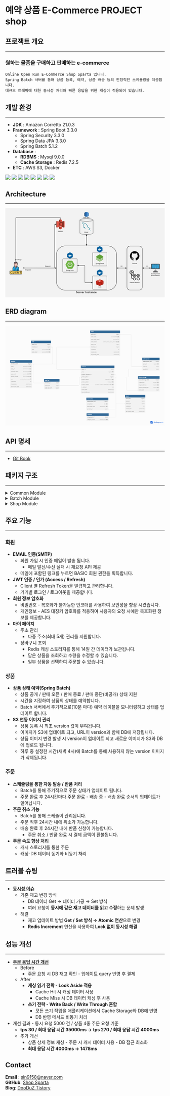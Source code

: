 # 예약 상품 E-Commerce PROJECT shop


## 프로잭트 개요

---

### 원하는 물품을 구매하고 판매하는 e-commerce
```
Online Open Run E-Commerce Shop Sparta 입니다. 
Spring Batch 서버를 통해 상품 등록, 예약, 상품 배송 등의 안정적인 스케쥴링을 제공합니다.
대규모 트래픽에 대한 동시성 처리와 빠른 응답을 위한 캐싱이 적용되어 있습니다.
```
## 개발 환경

---

* **JDK** : Amazon Corretto 21.0.3
* **Framework** : Spring Boot 3.3.0
    * Spring Security 3.3.0
    * Spring Data JPA 3.3.0
    * Spring Batch 5.1.2
* **Database** :
    * **RDBMS** : Mysql 9.0.0
    * **Cache Storage** : Redis 7.2.5
* **ETC** : AWS S3, Docker


<img src="https://img.shields.io/badge/Spring%20Boot-6DB33F?style=for-the-badge&logo=Spring%20Boot&logoColor=white"> <img src="https://img.shields.io/badge/Spring%20Security-6DB33F?style=for-the-badge&logo=springsecurity&logoColor=white"> <img src="https://img.shields.io/badge/Spring%20Batch-6DB33F?style=for-the-badge&logo=Spring&logoColor=white">
<img src="https://img.shields.io/badge/JPA/Hibernate-59666C?style=for-the-badge&logo=hibernate&logoColor=white"> <img src="https://img.shields.io/badge/Mysql-4479A1?style=for-the-badge&logo=mysql&logoColor=white"> <img src="https://img.shields.io/badge/redis-ff4438?style=for-the-badge&logo=redis&logoColor=white">
<img src="https://img.shields.io/badge/docker-2496ed?style=for-the-badge&logo=docker&logoColor=white"> <img src="https://img.shields.io/badge/AWS%20S3-ff9900?style=for-the-badge&logo=amazons3&logoColor=white">


## Architecture

---

![architect-screenshot]

## ERD diagram

---

![erd-diagram]


<!-- GETTING STARTED
## Getting Started

---

이 프로젝트를 시작하려면 아래의 단계들을 따르세요.

### 필수 요소

이 프로젝트를 실행하기 위해서는 Docker가 필요합니다.
Docker가 설치되어 있지 않은 경우, [Docker 공식 웹사이트](https://www.docker.com/get-started)에서 Docker를 다운로드하고 설치할 수 있습니다.

### 설치 및 실행

1. **Docker 설치**

   먼저, Docker를 설치합니다. 아래의 링크를 통해 자신의 운영체제에 맞는 Docker 버전을 다운로드하여 설치하세요.

    - [Docker Desktop for Windows](https://docs.docker.com/desktop/install/windows-install/)
    - [Docker Desktop for Mac](https://docs.docker.com/desktop/install/mac-install/)
    - [Docker Engine for Linux](https://docs.docker.com/engine/install/)

2. **프로젝트 클론**

* shop 프로젝트를 클론합니다.
  ```bash
  git clone https://github.com/DooDuZ/shop_sparta.git
  ```
* clone한 디렉토리로 이동하여 docker compose를 실행합니다
  ```bash
  cd shop_sparta
  
  docker compose up -d
  ```
-->

## API 명세

---

* [Git Book](https://dooduzs-organization.gitbook.io/api/)

## 패키지 구조

---

<details>
    <summary>Common Module </summary>
    <img src="/images/module-structure/common-module.png" />
</details>

<details>
    <summary>Batch Module </summary>
    <img src="/images/module-structure/batch-module1.png" /><br>
    <img src="/images/module-structure/batch-module2.png" /><br>
</details>
<details>
    <summary>Shop Module </summary>
    <img src="/images/module-structure/shop-module1.png" /><br>
    <img src="/images/module-structure/shop-module2.png" /><br>
    <img src="/images/module-structure/shop-module3.png" /><br>
    <img src="/images/module-structure/shop-module4.png" /><br>
    <img src="/images/module-structure/shop-module5.png" /><br>
</details>


<!--
* 회원
* 상품
* 장바구니
* 주문
-->

## 주요 기능

---
### 회원
* **EMAIL 인증(SMTP)**
    * 회원 가입 시 인증 메일이 발송 됩니다.
        * 메일 발신/수신 실패 시 재요청 API 제공
    * 메일에 포함된 링크를 누르면 BASIC 회원 권한을 획득합니다.
* **JWT 인증 / 인가 (Access / Refresh)**
    * Client 별 Refresh Token을 발급하고 관리합니다.
    * 기기별 로그인 / 로그아웃을 제공합니다.
* **회원 정보 암호화**
    * 비밀번호 - 복호화가 불가능한 인코더를 사용하여 보안성을 향상 시켰습니다.
    * 개인정보 - AES 대칭키 암호화를 적용하여 사용자의 요청 시에만 복호화된 정보를 제공합니다.
* **마이 페이지**
    * 주소 관리
        * 다중 주소(최대 5개) 관리를 지원합니다.
    * 장바구니 조회
      * Redis 캐싱 스토리지를 통해 14일 간 데이터가 보관됩니다.
      * 담은 상품을 조회하고 수량을 수정할 수 있습니다.
      * 일부 상품을 선택하여 주문할 수 있습니다.

### 상품
* **상품 상태 예약(Spring Batch)**
    * 상품 공개 / 판매 오픈 / 판매 종료 / 판매 중단(비공개) 상태 지원
    * 시간을 지정하여 상품의 상태를 예약합니다.
    * Batch 서버에서 주기적으로(10분 마다) 예약 테이블을 모니터링하고 상태를 업데이트 합니다.
* **S3 연동 이미지 관리**
    * 상품 등록 시 최초 version 값이 부여됩니다.
    * 이미지가 S3에 업데이트 되고, URL이 version과 함께 DB에 저장됩니다.
    * 상품 이미지 변경 발생 시 version이 업데이트 되고 새로운 이미지가 S3와 DB에 업로드 됩니다.
    * 하루 중 설정한 시간(새벽 4시)에 Batch를 통해 사용하지 않는 version 이미지가 삭제됩니다.

### 주문
* **스케쥴링을 통한 자동 발송 / 반품 처리**
    * Batch를 통해 주기적으로 주문 상태가 업데이트 됩니다.
    * 주문 완료 후 24시간마다 주문 완료 - 배송 중 - 배송 완료 순서의 업데이트가 일어납니다.
* **주문 취소 기능**
    * Batch를 통해 스케쥴이 관리됩니다.
    * 주문 직후 24시간 내에 취소가 가능합니다.
    * 배송 완료 후 24시간 내에 반품 신청이 가능합니다.
        * 주문 취소 / 반품 완료 시 결제 금액이 환불됩니다.
* **주문 속도 향상 처리**
    * 캐시 스토리지를 통한 주문
    * 캐싱-DB 데이터 동기화 비동기 처리


## 트러블 슈팅

---

* **[동시성 이슈](https://dooduz.tistory.com/19)**
    * 기존 재고 변경 방식
        * DB 데이터 Get → 데이터 가공 → Set 방식
        * 여러 요청이 **동시에 같은 재고 데이터를 읽고 수정**하는 문제 발생
    * 해결
        * 재고 업데이트 방법 **Get / Set 방식 → Atomic 연산**으로 변경
        * **Redis Increment** 연산을 사용하여 **Lock 없이 동시성 해결**

## 성능 개선

---
* **[주문 응답 시간 개선](https://dooduz.tistory.com/20)**
    * Before
        * 주문 요청 시 DB 재고 확인 - 업데이트 query 반영 후 결제
    * After
        * **캐싱 읽기 전략 - Look Aside 적용**
            * Cache Hit 시 캐싱 데이터 사용
            * Cache Miss 시 DB 데이터 캐싱 후 사용
        * **쓰기 전략 - Write Back / Write Through 혼합**
            * 모든 쓰기 작업을 애플리케이션에서 Cache Storage와 DB에 반영
            * DB 반영 메서드 비동기 처리
* 개선 결과 - 동시 요청 5000 건 / 상품 4종 주문 요청 기준
    * **tps 30 / 최대 응답 시간 35000ms -> tps 270 / 최대 응답 시간 4000ms**
    * 추가 개선
        * 상품 상세 정보 캐싱 - 주문 시 캐시 데이터 사용 - DB 접근 최소화
        * **최대 응답 시간 4000ms -> 1478ms**



<!-- CONTACT -->
## Contact

**Email** : sin9158@naver.com  
**GitHub**: [Shop Sparta](https://github.com/DooDuZ/shop_sparta)  
**Blog**: [DooDuZ Tistory](https://dooduz.tistory.com/)


<!-- MARKDOWN LINKS & IMAGES -->
[architect-screenshot]: images/Architect.jpg
[erd-diagram]: images/erd5주차.png


<!-- 기능 목록
### Itellic은 구현 가능성
- User
    - 공통 기능
        - 회원 가입
            - 이메일 인증
        - 로그인
        - 로그아웃
        - 회원 정보 변경
            - 비밀번호
            - 주소
            - 전화번호
    - Role별 기능
        - 관리자
        - 구매자
            - *유저 등급 시스템*
                - *등급에 따른 할인/적립 정책 등 적용*
                - *상위 등급 한정 판매 상품 지정*
            - Details
                - 관심 상품 목록 조회
                - 구매 목록 조회
- Product
    - 상품 등록
    - 상품 삭제
    - 다수 데이터 조회
        - 목록
            - 전체 상품
            - *카테고리 별 상품*
            - *검색 목록*
                - *이름 포함*
                - *내용 포함*
    - 개별 상품 상세 조회
- Order
    - 장바구니(1주차 요구사항의 wishList)
        - 담기
        - 상품 목록 조회
        - 상품 수량 변경
        - 상품 제거
        - 주문
    - 주문 목록
      - 주문 확정 (주문 레코드 생성)
      - 주문 상태 조회
          - *배송 조회*
      - 주문 취소
          - 재고 반영
      - 반품
          - 재고 반영(D+1)
-->